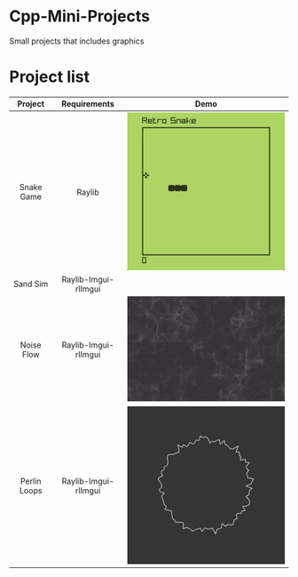 # Cpp-Mini-Projects

Small projects that includes graphics



# Project list



| Project      | Requirements         | Demo                                                                           |
|:------------:|:--------------------:| ------------------------------------------------------------------------------ |
| Snake Game   | Raylib               | <img title="" src="Demos/SnakeGame.gif" alt="Snake" data-align="inline">       |
| Sand Sim     | Raylib-Imgui-rlImgui | <img src="Demos/SandSimDemo.gif" title="" alt="" data-align="center">          |
| Noise Flow   | Raylib-Imgui-rlImgui | <img src="Demos/NoiseFlowDemo.gif" title="" alt="Noise" data-align="center">   |
| Perlin Loops | Raylib-Imgui-rlImgui | <img src="Demos/PerlinloopsDemo.gif" title="" alt="Loops" data-align="center"> |
